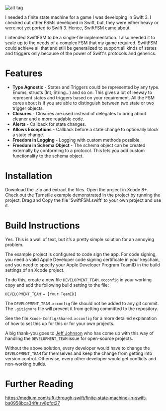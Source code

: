 ![alt tag](https://raw.githubusercontent.com/vishalvshekkar/SwiftFSM/master/SwiftFSMBannerFinal.png)

I needed a finite state machine for a game I was developing in Swift 3. I checked out other FSMs developed in Swift, but, they were either heavy or were not yet ported to Swift 3. Hence, SwiftFSM came about.

I intended SwiftFSM to be a single-file implementation. I also needed it to scale up to the needs of a complex FSM that my game required. SwiftFSM could achieve all that and still be generalized to support all kinds of states and triggers only because of the power of Swift's protocols and generics.

# Features

- **Type Agnostic** - States and Triggers could be represented by any type. Enums, structs (Int, String...) and so on. This gives a lot of leeway to represent states and triggers based on your requirement. All the FSM cares about is if you are able to distinguish between two state or two trigger objects.
- **Closures** - Closures are used instead of delegates to bring about cleaner and a more readable code.
- **Alerts** - Callback for state changes.
- **Allows Exceptions** - Callback before a state change to optionally block a state change.
- **Freedom in Logging** - Logging with custom methods possible.
- **Freedom in Schema Object** - The schema object can be created externally by conforming to a protocol. This lets you add custom functionality to the schema object.

# Installation

Download the .zip and extract the files. Open the project in Xcode 8+. Check out the Turnstile example demonstrated in the project by running the project. Drag and Copy the file 'SwiftFSM.swift' to your own project and use it.

# Build Instructions

Yes. This is a wall of text, but it’s a pretty simple solution for an annoying problem.

The example project is configured to code sign the app. For code signing, you need a valid Apple Developer code signing certificate in your keychain, and you need to specify your Apple Developer Program TeamID in the build settings of an Xcode project. 

To do this, create a new file `DEVELOPMENT_TEAM.xcconfig` in your working copy and add the following build setting to the file:

```
DEVELOPMENT_TEAM = [Your TeamID]
```

The `DEVELOPMENT_TEAM.xcconfig` file should not be added to any git commit. The `.gitignore` file will prevent it from getting committed to the repository. 

See the file `Xcode-Config/Shared.xcconfig` for a more detailed explanation of how to set this up for this or for your own projects. 

A big thank-you goes to [Jeff Johnson](https://github.com/lapcat/Bonjeff) who has come up with this way of handling the `DEVELOPMENT_TEAM` issue for open-source projects. 

Without the above solution, every developer would have to change the `DEVELOPMENT_TEAM` for themselves and keep the change from getting into version control. Otherwise, every other developer would get conflicts and non-working builds. 

# Further Reading

https://medium.com/sift-through-swift/finite-state-machine-in-swift-ba0958bca34f#.rv8pfot27
